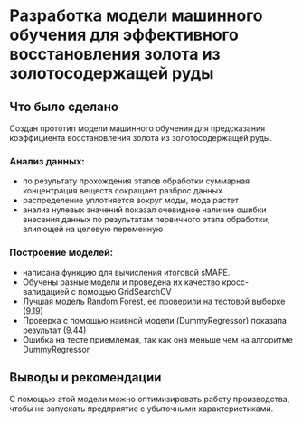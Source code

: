 # Разработка модели машинного обучения для эффективного  восстановления золота из золотосодержащей руды

## Что было сделано

Создан прототип модели машинного обучения для предсказания коэффициента восстановления золота из золотосодержащей руды. 

### Анализ данных:

- по результату прохождения этапов обработки суммарная концентрация веществ сокращает разброс данных
- распределение уплотняется вокруг моды, мода растет
- анализ нулевых значений показал очевидное наличие ошибки внесения данных по результатам первичного этапа обработки, влияющей на целевую переменную

### Построение моделей:

- написана функцию для вычисления итоговой sMAPE.
- Обучены разные модели и проведена их качество кросс-валидацией с помощью GridSearchCV
- Лучшая модель Random Forest, ее проверили на тестовой выборке (9.19)
- Проверка с помощью наивной модели (DummyRegressor) показала результат (9.44)
- Ошибка на тесте приемлемая, так как она меньше чем на алгоритме DummyRegressor

## Выводы и рекомендации

С помощью этой модели можно оптимизировать работу производства, чтобы не запускать предприятие с убыточными характеристиками.


